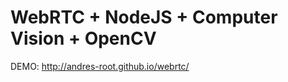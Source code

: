 WebRTC + NodeJS + Computer Vision + OpenCV
==========================================
DEMO: http://andres-root.github.io/webrtc/